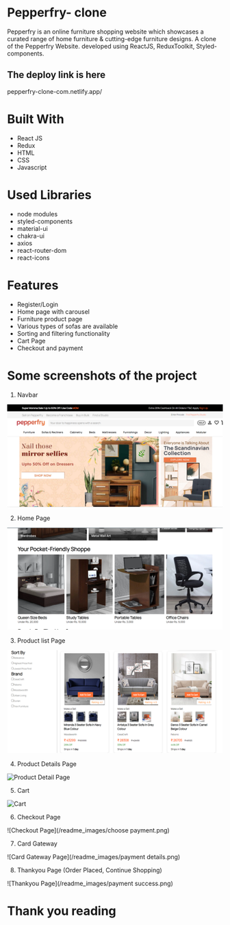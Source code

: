 # Pepperfry- clone


Pepperfry is an online furniture shopping website which showcases a curated range of home furniture & cutting-edge furniture designs. A clone of the Pepperfry Website.  developed using ReactJS, ReduxToolkit, Styled-components.


## The deploy link is here
pepperfry-clone-com.netlify.app/


# Built With
- React JS
- Redux
- HTML
- CSS
- Javascript

# Used Libraries
- node modules
- styled-components
- material-ui
- chakra-ui
- axios
- react-router-dom
- react-icons


# Features
- Register/Login
- Home page with carousel
- Furniture product page
- Various types of sofas are available
- Sorting and filtering functionality
- Cart Page
- Checkout and payment

# Some screenshots of the project
1. Navbar
   
![Navbar](/readme_images/Navbar.png)

2. Home Page
   
![Home Page](/readme_images/Home1.png)

3. Product list Page
   
![Product List Page](/readme_images/Product.png)

4. Product Details Page

![Product Detail Page](//readme_images/.png)

5. Cart
   
![Cart](//readme_images/Cart.png)

6. Checkout Page

![Checkout Page](/readme_images/choose payment.png)

7. Card Gateway

![Card Gateway Page](/readme_images/payment details.png)

8. Thankyou Page (Order Placed, Continue Shopping) 

![Thankyou Page](/readme_images/payment success.png)

# Thank you reading
